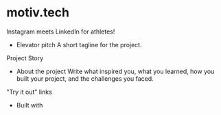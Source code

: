 # motiv.tech
Instagram meets LinkedIn for athletes!

* Elevator pitch
A short tagline for the project.

Project Story
* About the project
Write what inspired you, what you learned, how you built your project, and the challenges you faced.

"Try it out" links


* Built with



